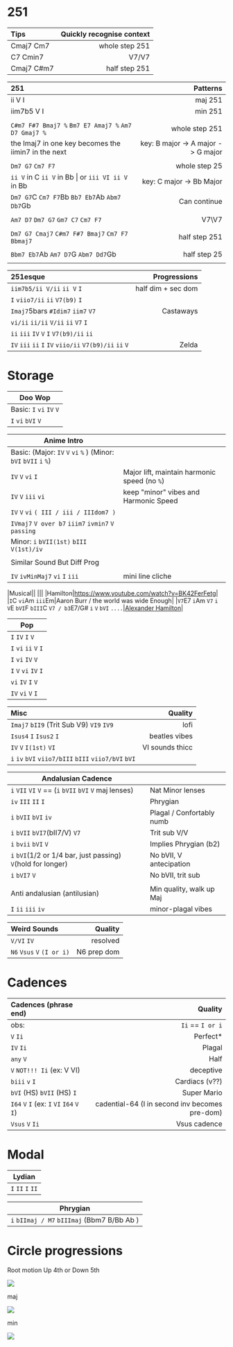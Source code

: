 # 251

| Tips | Quickly recognise context |
| :------------- | -----------: |
| Cmaj7 Cm7| whole step 251 |
| C7 Cmin7 | V7/V7|
| Cmaj7 C#m7| half step 251 |


| 251 | Patterns |
| :------------- | -----------: |
| ii V I | maj 251 |
| iim7b5 V I | min 251 |
|||
| `C#m7 F#7 Bmaj7 %` `Bm7 E7 Amaj7 %` `Am7 D7 Gmaj7 %` | whole step 251 | 
|the Imaj7 in one key becomes the iimin7 in the next| key: B major -> A major -> G major |
|||
| `Dm7 G7` `Cm7 F7` | whole step 25 |
| `ii V` in C `ii V` in Bb \| or `iii VI ii V` in Bb | key: C major -> Bb Major |
|`Dm7 G7`C `Cm7 F7`Bb `Bb7 Eb7`Ab `Abm7 Db7`Gb | Can continue |
|||
|  `Am7 D7` `Dm7 G7` `Gm7 C7` `Cm7 F7` | V7\V7  |
|||
|`Dm7 G7 Cmaj7` `C#m7 F#7 Bmaj7` `Cm7 F7 Bbmaj7` | half step 251 |
|||
| `Bbm7 Eb7`Ab `Am7 D7`G `Abm7 Dd7`Gb | half step 25 |
|||

| 251esque | Progressions |
| :------------- | -----------: |
| `iim7b5/ii V/ii` `ii V` `I` | half dim + sec dom |
| `I` `viio7/ii` `ii` `V7(b9)` `I` ||
|`Imaj7`5bars `#Idim7` `iim7` `V7`| Castaways |
| `vi/ii` `ii/ii` `V/ii` `ii` `V7` `I` ||
| `ii` `iii` `IV` `V` `I` `V7(b9)/ii` `ii` ||
| `IV` `iii` `ii` `I` `IV` `viio/ii` `V7(b9)/ii` `ii` `V` | Zelda |

# Storage

| Doo Wop |
| --- |
| Basic: `I` `vi` `IV` `V` |
| `I` `vi` `bVI` `V` |

| Anime Intro | |
| --- | --- |
| Basic: (Major: `IV` `V` `vi` `%` ) (Minor: `bVI` `bVII` `i` `%`)|
| `IV` `V` `vi` `I` | Major lift, maintain harmonic speed (no `%`)|
| `IV` `V` `iii` `vi` | keep "minor" vibes and Harmonic Speed |
| `IV` `V` `vi` `( III / iii / IIIdom7 )`||
|`IVmaj7` `V over b7` `iiim7` `ivmin7` `V passing`||
| Minor: `i` `bVII(1st)` `bIII` `V(1st)/iv`||
|||
| Similar Sound But Diff Prog ||
|||
| `IV` `ivMinMaj7` `vi` `I` `iii` | mini line cliche |


|Musical||
|||
|Hamilton|https://www.youtube.com/watch?v=BK42FerFetg|
|`I`C `vi`Am `iii`Em|Aaron Burr / the world was wide Enough|
|`V7`E7 `i`Am `V7` `i` `V`E `bVI`F `bIII`C `V7 / b3`E7/G# `i` `V` `bVI` `....`|[Alexander Hamilton](https://s3.amazonaws.com/halleonard-pagepreviews/HL_DDS_1221253rNVa5ULw50.png)|

| Pop |
| --- |
| `I` `IV` `I` `V` |
| `I` `vi` `ii` `V` `I` |
| `I` `vi` `IV` `V` |
| `I` `V` `vi` `IV` `I` |
| `vi` `IV` `I` `V` |
| `IV` `vi` `V` `I` |

| Misc | Quality |
| :------------- | -----------: |
| `Imaj7` `bII9` (Trit Sub V9) `VI9` `IV9` | lofi |
| `Isus4` `I` `Isus2` `I` | beatles vibes |
| `IV` `V` `I(1st)` `VI`| VI sounds thicc |
| `i` `iv` `bVI` `viio7/bIII` `bIII` `viio7/bVI` `bVI` ||

| Andalusian Cadence ||
| --- | --- |
| `i` `VII` `VI` `V` == (`i` `bVII` `bVI` `V` maj lenses) | Nat Minor lenses |
| `iv` `III` `II` `I` | Phrygian |
| `i` `bVII`  `bVI` `iv` | Plagal / Confortably numb|
| `i` `bVII` `bVI7`(bII7/V) `V7` | Trit sub V/V|
| `i` `bvii` `bVI` `V` |Implies Phrygian (b2)|
| `i` `bVI`(1/2 or 1/4 bar, just passing) `V`(hold for longer) |No bVII, V antecipation|
| `i` `bVI7` `V` |No bVII, trit sub|
|||
|Anti andalusian (antilusian) |Min quality, walk up Maj|
| `I` `ii` `iii` `iv` | minor-plagal vibes |

| Weird Sounds | Quality |
| :------------- | -----------: |
| `V/VI` `IV` | resolved |
| `N6` `Vsus` `V` `(I or i)` | N6 prep dom | 

# Cadences

| Cadences (phrase end) | Quality |
| :------------- | -----------: |
| obs: | `Ii` == `I or i` |
| `V` `Ii` | Perfect* |
| `IV` `Ii`  | Plagal |
| `any` `V` | Half |
| `V` `NOT!!! Ii` (ex: V VI) | deceptive |
| `biii` `v` `I`| Cardiacs (v??) |
| `bVI` (HS) `bVII` (HS) `I` | Super Mario |
| `I64` `V` `I` (ex: `I` `VI` `I64` `V` `I`) | cadential-64 (I in second inv becomes pre-dom) |
| `Vsus` `V` `Ii` | Vsus cadence |

# Modal

| Lydian |
| --- |
| `I` `II` `I` `II` |

| Phrygian |
| --- |
| `i`  `bIImaj / M7` `bIIImaj` (Bbm7 B/Bb Ab ) |

# Circle progressions
Root motion Up 4th or Down 5th

![](https://user-images.githubusercontent.com/65428925/123689671-de505f00-d829-11eb-9620-f1b2f1880cfd.png)

maj

![](https://user-images.githubusercontent.com/65428925/123691580-2d978f00-d82c-11eb-961c-10a225f7ddff.png)


min

![](https://user-images.githubusercontent.com/65428925/123690000-42732300-d82a-11eb-8d1c-702950c9ae47.png)
